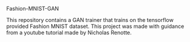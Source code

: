 Fashion-MNIST-GAN

This repository contains a GAN trainer that trains on the tensorflow provided Fashion MNIST dataset. This project was made with guidance from a youtube tutorial made by Nicholas Renotte.
